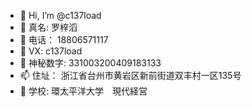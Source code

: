 - 👋 Hi, I’m @c137load
- 👀 真名: 罗梓滔
- 🌱 电话： 18806571117
- 🤩 VX: c137load
- 🔢 神秘数字: 331003200409183133
- 📫 住址： 浙江省台州市黄岩区新前街道双丰村一区135号
- 🏫 学校:  環太平洋大学　現代経営

<!---
c137load/c137load is a ✨ special ✨ repository because its `README.md` (this file) appears on your GitHub profile.
You can click the Preview link to take a look at your changes.
--->
